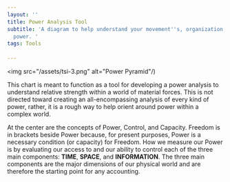 ```yaml
---
layout: ''
title: Power Analysis Tool
subtitle: 'A diagram to help understand your movement''s, organization''s, and individual
  power. '
tags: Tools

---
```

<img src="/assets/tsi-3.png" alt="Power Pyramid"/)

This chart is meant to function as a tool for developing a power analysis to understand relative strength within a world of material forces. This is not directed toward creating an all-encompassing analysis of every kind of power, rather, it is a rough way to help orient around power within a complex world.

At the center are the concepts of Power, Control, and Capacity. Freedom is in brackets beside Power because, for present purposes, Power is a necessary condition (or capacity) for Freedom. How we measure our Power is by evaluating our access to and our ability to control each of the three main components: **TIME**, **SPACE**, and **INFORMATION**. The three main components are the major dimensions of our physical world and are therefore the starting point for any accounting.